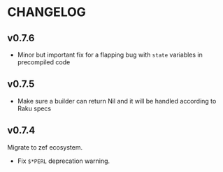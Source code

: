 CHANGELOG
=========



v0.7.6
------

  * Minor but important fix for a flapping bug with `state` variables in precompiled code

v0.7.5
------

  * Make sure a builder can return Nil and it will be handled according to Raku specs

v0.7.4
------

Migrate to zef ecosystem.

  * Fix `$*PERL` deprecation warning.

